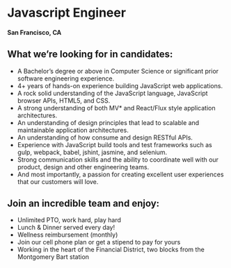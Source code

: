 # Javascript Engineer
#### San Francisco, CA

## What we’re looking for in candidates:
- A Bachelor’s degree or above in Computer Science or significant prior software engineering experience.
- 4+ years of hands-on experience building JavaScript web applications.
- A rock solid understanding of the JavaScript language, JavaScript browser APIs, HTML5, and CSS.
- A strong understanding of both MV* and React/Flux style application architectures.
- An understanding of design principles that lead to scalable and maintainable application architectures.
- An understanding of how consume and design RESTful APIs.
- Experience with JavaScript build tools and test frameworks such as gulp, webpack, babel, jshint, jasmine, and selenium.
- Strong communication skills and the ability to coordinate well with our product, design and other engineering teams.
- And most importantly, a passion for creating excellent user experiences that our customers will love.

## Join an incredible team and enjoy:
- Unlimited PTO, work hard, play hard
- Lunch & Dinner served every day!
- Wellness reimbursement (monthly)
- Join our cell phone plan or get a stipend to pay for yours
- Working in the heart of the Financial District, two blocks from the Montgomery Bart station

